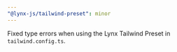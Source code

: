 ```yaml
---
"@lynx-js/tailwind-preset": minor
---
```


Fixed type errors when using the Lynx Tailwind Preset in `tailwind.config.ts`.
